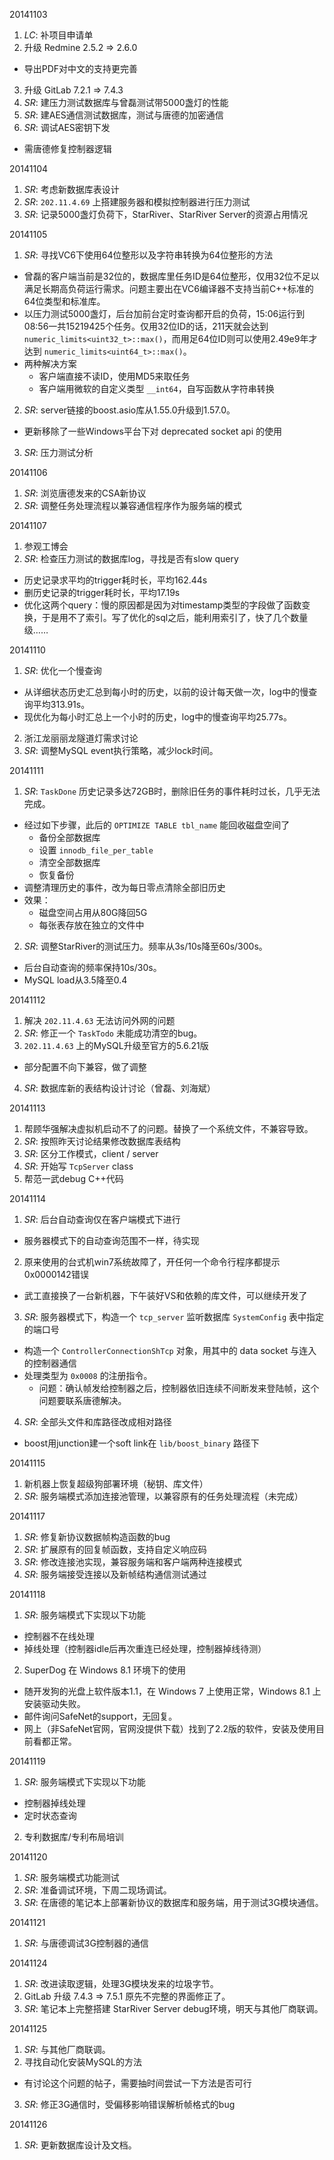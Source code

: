 20141103

1. *LC*: 补项目申请单
2. 升级 Redmine 2.5.2 => 2.6.0
  -  导出PDF对中文的支持更完善
3. 升级 GitLab 7.2.1 => 7.4.3
4. *SR*: 建压力测试数据库与曾磊测试带5000盏灯的性能
5. *SR*: 建AES通信测试数据库，测试与唐德的加密通信
6. *SR*: 调试AES密钥下发
  - 需唐德修复控制器逻辑

20141104

1. *SR*: 考虑新数据库表设计
2. *SR*: `202.11.4.69` 上搭建服务器和模拟控制器进行压力测试
3. *SR*: 记录5000盏灯负荷下，StarRiver、StarRiver Server的资源占用情况

20141105

1. *SR*: 寻找VC6下使用64位整形以及字符串转换为64位整形的方法
  - 曾磊的客户端当前是32位的，数据库里任务ID是64位整形，仅用32位不足以满足长期高负荷运行需求。问题主要出在VC6编译器不支持当前C++标准的64位类型和标准库。
  - 以压力测试5000盏灯，后台加前台定时查询都开启的负荷，15:06运行到08:56一共15219425个任务。仅用32位ID的话，211天就会达到 `numeric_limits<uint32_t>::max()`，而用足64位ID则可以使用2.49e9年才达到 `numeric_limits<uint64_t>::max()`。
  - 两种解决方案
    * 客户端直接不读ID，使用MD5来取任务
    * 客户端用微软的自定义类型 `__int64`，自写函数从字符串转换
2. *SR*: server链接的boost.asio库从1.55.0升级到1.57.0。
  - 更新移除了一些Windows平台下对 deprecated socket api 的使用
3. *SR*: 压力测试分析

20141106

1. *SR*: 浏览唐德发来的CSA新协议
2. *SR*: 调整任务处理流程以兼容通信程序作为服务端的模式

20141107

1. 参观工博会
2. *SR*: 检查压力测试的数据库log，寻找是否有slow query
  - 历史记录求平均的trigger耗时长，平均162.44s
  - 删历史记录的trigger耗时长，平均17.19s
  - 优化这两个query：慢的原因都是因为对timestamp类型的字段做了函数变换，于是用不了索引。写了优化的sql之后，能利用索引了，快了几个数量级……

20141110

1. *SR*: 优化一个慢查询
  - 从详细状态历史汇总到每小时的历史，以前的设计每天做一次，log中的慢查询平均313.91s。
  - 现优化为每小时汇总上一个小时的历史，log中的慢查询平均25.77s。
2. 浙江龙丽丽龙隧道灯需求讨论
3. *SR*: 调整MySQL event执行策略，减少lock时间。

20141111

1. *SR*: `TaskDone` 历史记录多达72GB时，删除旧任务的事件耗时过长，几乎无法完成。
  * 经过如下步骤，此后的 `OPTIMIZE TABLE tbl_name` 能回收磁盘空间了  
    - 备份全部数据库  
    - 设置 `innodb_file_per_table`
    - 清空全部数据库
    - 恢复备份
  * 调整清理历史的事件，改为每日零点清除全部旧历史
  * 效果：
    - 磁盘空间占用从80G降回5G
    - 每张表存放在独立的文件中
2. *SR*: 调整StarRiver的测试压力。频率从3s/10s降至60s/300s。
  - 后台自动查询的频率保持10s/30s。
  - MySQL load从3.5降至0.4

20141112

1. 解决 `202.11.4.63` 无法访问外网的问题
2. *SR*: 修正一个 `TaskTodo` 未能成功清空的bug。
3. `202.11.4.63` 上的MySQL升级至官方的5.6.21版
  - 部分配置不向下兼容，做了调整
4. *SR*: 数据库新的表结构设计讨论（曾磊、刘海斌）

20141113

1. 帮顾华强解决虚拟机启动不了的问题。替换了一个系统文件，不兼容导致。
2. *SR*: 按照昨天讨论结果修改数据库表结构
3. *SR*: 区分工作模式，client / server
4. *SR*: 开始写 `TcpServer` class
5. 帮范一武debug C++代码

20141114

1. *SR*: 后台自动查询仅在客户端模式下进行
  - 服务器模式下的自动查询范围不一样，待实现
2. 原来使用的台式机win7系统故障了，开任何一个命令行程序都提示0x0000142错误
  - 武工直接换了一台新机器，下午装好VS和依赖的库文件，可以继续开发了
3. *SR*: 服务器模式下，构造一个 `tcp_server` 监听数据库 `SystemConfig` 表中指定的端口号
  - 构造一个 `ControllerConnectionShTcp` 对象，用其中的 data socket 与连入的控制器通信
  - 处理类型为 `0x0008` 的注册指令。
    * 问题：确认帧发给控制器之后，控制器依旧连续不间断发来登陆帧，这个问题要联系唐德解决。
4. *SR*: 全部头文件和库路径改成相对路径
  - boost用junction建一个soft link在 `lib/boost_binary` 路径下

20141115

1. 新机器上恢复超级狗部署环境（秘钥、库文件）
2. *SR*: 服务端模式添加连接池管理，以兼容原有的任务处理流程（未完成）

20141117

1. *SR*: 修复新协议数据帧构造函数的bug
2. *SR*: 扩展原有的回复帧函数，支持自定义响应码
3. *SR*: 修改连接池实现，兼容服务端和客户端两种连接模式
4. *SR*: 服务端接受连接以及新帧结构通信测试通过

20141118

1. *SR*: 服务端模式下实现以下功能
  - 控制器不在线处理
  - 掉线处理（控制器idle后再次重连已经处理，控制器掉线待测）
2. SuperDog 在 Windows 8.1 环境下的使用
  - 随开发狗的光盘上软件版本1.1，在 Windows 7 上使用正常，Windows 8.1 上安装驱动失败。
  - 邮件询问SafeNet的support，无回复。
  - 网上（非SafeNet官网，官网没提供下载）找到了2.2版的软件，安装及使用目前看都正常。

20141119

1. *SR*: 服务端模式下实现以下功能
  - 控制器掉线处理
  - 定时状态查询
2. 专利数据库/专利布局培训

20141120

1. *SR*: 服务端模式功能测试
2. *SR*: 准备调试环境，下周二现场调试。
3. *SR*: 在唐德的笔记本上部署新协议的数据库和服务端，用于测试3G模块通信。

20141121

1. *SR*: 与唐德调试3G控制器的通信

20141124

1. *SR*: 改进读取逻辑，处理3G模块发来的垃圾字节。
2. GitLab 升级 7.4.3 => 7.5.1 原先不完整的界面修正了。
3. *SR*: 笔记本上完整搭建 StarRiver Server debug环境，明天与其他厂商联调。

20141125

1. *SR*: 与其他厂商联调。
2. 寻找自动化安装MySQL的方法
  - 有讨论这个问题的帖子，需要抽时间尝试一下方法是否可行
3. *SR*: 修正3G通信时，受偏移影响错误解析帧格式的bug

20141126

1. *SR*: 更新数据库设计及文档。

[//]: # (comment)
